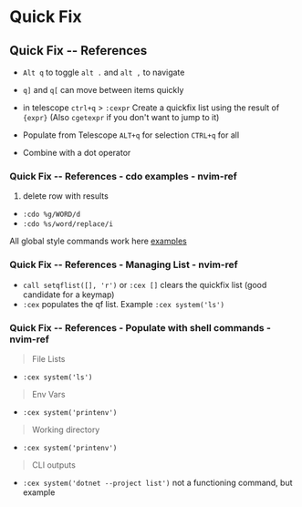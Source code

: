 # Quick Fix

## Quick Fix -- References

- `Alt q` to toggle `alt .` and `alt ,` to navigate
- `q]` and `q[` can move between items quickly
- in telescope `ctrl+q` > `:cexpr` Create a quickfix list using the result of `{expr}` (Also `cgetexpr` if you don't want to jump to it)

- Populate from Telescope `ALT+q` for selection `CTRL+q` for all
- Combine with a dot operator

### Quick Fix -- References - cdo examples - nvim-ref

1. delete row with results

- `:cdo %g/WORD/d`
- `:cdo %s/word/replace/i`

All global style commands work here [examples](#global-command-examples)

### Quick Fix -- References - Managing List - nvim-ref

- `call setqflist([], 'r')` or `:cex []` clears the quickfix list (good candidate for a keymap)
- `:cex` populates the qf list. Example `:cex system('ls')`

### Quick Fix -- References - Populate with shell commands - nvim-ref

> File Lists

- `:cex system('ls')`

> Env Vars

- `:cex system('printenv')`

> Working directory

- `:cex system('printenv')`

> CLI outputs

- `:cex system('dotnet --project list')` not a functioning command, but example



